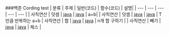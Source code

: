 ###백준 Cording test
| 분류 | 주제 | 일반(코드) | 함수(코드) | 설명|
| --- | --- | --- | --- | --- |
| 사칙연산 | 덧셈 | [java](https://www.acmicpc.net/source/50429000) | [java](https://www.acmicpc.net/source/51273453) | a+b|
| 사칙연산 | 덧셈 | [java](https://www.acmicpc.net/source/51274626) | [java](https://www.acmicpc.net/source/51275432) | T만큼 반복하는 a+b
| 사칙연산 | 합 | [java](https://www.acmicpc.net/source/51308091) | [java]() | n개 합 구하기 |
| 사칙연산 | 빼기 | [java](https://www.acmicpc.net/source/51496607) | [java]() | 체스 |
